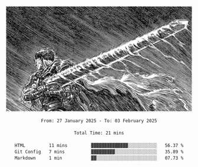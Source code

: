 <!-- Profile image -->
<p align="center">
 <img src="assets/bpD2ohb.png" width="1080px">
</p>
<!-- Profile image end -->

<div align="center">
<!--START_SECTION:waka-->

```txt
From: 27 January 2025 - To: 03 February 2025

Total Time: 21 mins

HTML         11 mins         ▓▓▓▓▓▓▓▓▓▓▓▓▓▓░░░░░░░░░░░   56.37 %
Git Config   7 mins          ▓▓▓▓▓▓▓▓▓░░░░░░░░░░░░░░░░   35.89 %
Markdown     1 min           ▓▓░░░░░░░░░░░░░░░░░░░░░░░   07.73 %
```

<!--END_SECTION:waka-->
</div>
